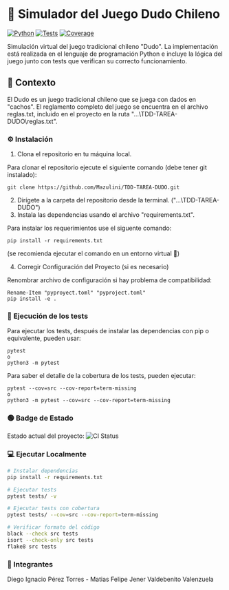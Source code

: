 # 🎲 Simulador del Juego Dudo Chileno
[![Python](https://img.shields.io/badge/python-3.11+-blue.svg)](https://www.python.org/)
[![Tests](https://img.shields.io/badge/tests-passing-brightgreen)]()
[![Coverage](https://img.shields.io/badge/coverage-pytest%20--cov-green)]()

Simulación virtual del juego tradicional chileno "Dudo". La implementación está realizada en el lenguaje de programación Python e incluye la lógica del juego junto con tests que verifican su correcto funcionamiento.

## 📖 Contexto
El Dudo es un juego tradicional chileno que se juega con dados en "cachos".
El reglamento completo del juego se encuentra en el archivo reglas.txt, incluido en el proyecto en la ruta "...\TDD-TAREA-DUDO\reglas.txt".

### ⚙️ Instalación
1. Clona el repositorio en tu máquina local.

Para clonar el repositorio ejecute el siguiente comando (debe tener git instalado):
````
git clone https://github.com/Mazulini/TDD-TAREA-DUDO.git
````
2. Dirígete a la carpeta del repositorio desde la terminal. ("...\TDD-TAREA-DUDO")
3. Instala las dependencias usando el archivo "requirements.txt".

Para instalar los requerimientos use el siguente comando:
````
pip install -r requirements.txt
````
(se recomienda ejecutar el comando en un entorno virtual 🐍)

4. Corregir Configuración del Proyecto (si es necesario)

Renombrar archivo de configuración si hay problema de compatibilidad:
````
Rename-Item "pyproyect.toml" "pyproject.toml"
pip install -e .
````
### 🧪 Ejecución de los tests
Para ejecutar los tests, después de instalar las dependencias con pip o equivalente, pueden usar:
```
pytest
o
python3 -m pytest
```

Para saber el detalle de la cobertura de los tests, pueden ejecutar:
```
pytest --cov=src --cov-report=term-missing
o
python3 -m pytest --cov=src --cov-report=term-missing
```

### 🟢 Badge de Estado
Estado actual del proyecto:
![CI Status](https://github.com/Mazulini/Tarea-Dudo-TDD/actions/workflows/ci.yml/badge.svg)

### 💻 Ejecutar Localmente

```bash
# Instalar dependencias
pip install -r requirements.txt

# Ejecutar tests
pytest tests/ -v

# Ejecutar tests con cobertura
pytest tests/ --cov=src --cov-report=term-missing

# Verificar formato del código
black --check src tests
isort --check-only src tests
flake8 src tests
```

### 🧑 Integrantes 
Diego Ignacio Pérez Torres - Matias Felipe Jener Valdebenito Valenzuela

